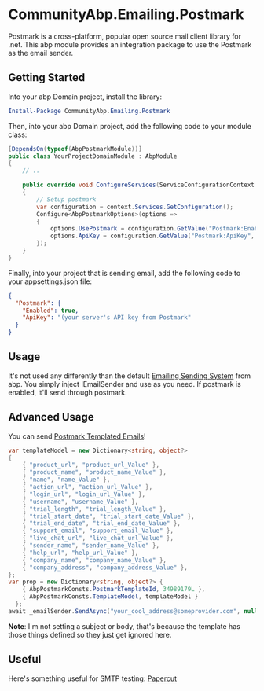 # CommunityAbp.Emailing.Postmark
Postmark is a cross-platform, popular open source mail client library for .net. This abp module provides an integration package to use the Postmark as the email sender.

## Getting Started

Into your abp Domain project, install the library:
```powershell
Install-Package CommunityAbp.Emailing.Postmark
```

Then, into your abp Domain project, add the following code to your module class:
```csharp
[DependsOn(typeof(AbpPostmarkModule))]
public class YourProjectDomainModule : AbpModule
{
    // ..

	public override void ConfigureServices(ServiceConfigurationContext context)
    {
        // Setup postmark
        var configuration = context.Services.GetConfiguration();
        Configure<AbpPostmarkOptions>(options =>
        {
            options.UsePostmark = configuration.GetValue("Postmark:Enabled", false);
            options.ApiKey = configuration.GetValue("Postmark:ApiKey", string.Empty);
        });
    }
}
```

Finally, into your project that is sending email, add the following code to your appsettings.json file:
```json
{
  "Postmark": {
    "Enabled": true,
	"ApiKey": "(your server's API key from Postmark"
  }
}
```

## Usage

It's not used any differently than the default [Emailing Sending System](https://docs.abp.io/en/abp/latest/Emailing) from abp. You simply inject IEmailSender and use as you need. If postmark is enabled, it'll send through postmark.

## Advanced Usage

You can send [Postmark Templated Emails](https://postmarkapp.com/email-templates)!

```csharp
var templateModel = new Dictionary<string, object?>
{
    { "product_url", "product_url_Value" },
    { "product_name", "product_name_Value" },
    { "name", "name_Value" },
    { "action_url", "action_url_Value" },
    { "login_url", "login_url_Value" },
    { "username", "username_Value" },
    { "trial_length", "trial_length_Value" },
    { "trial_start_date", "trial_start_date_Value" },
    { "trial_end_date", "trial_end_date_Value" },
    { "support_email", "support_email_Value" },
    { "live_chat_url", "live_chat_url_Value" },
    { "sender_name", "sender_name_Value" },
    { "help_url", "help_url_Value" },
    { "company_name", "company_name_Value" },
    { "company_address", "company_address_Value" },
};
var prop = new Dictionary<string, object?> {
    { AbpPostmarkConsts.PostmarkTemplateId, 34989179L },
    { AbpPostmarkConsts.TemplateModel, templateModel }
  };
await _emailSender.SendAsync("your_cool_address@someprovider.com", null, null, additionalEmailSendingArgs: new AdditionalEmailSendingArgs() { ExtraProperties = new ExtraPropertyDictionary(prop) });
```

**Note**: I'm not setting a subject or body, that's because the template has those things defined so they just get ignored here.

## Useful

Here's something useful for SMTP testing: [Papercut](https://github.com/ChangemakerStudios/Papercut-SMTP)